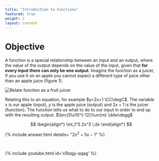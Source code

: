 ```yaml
---
title: "Introduction to Functions"
featured: true
weight: 2
layout: content
---
```


# Objective

A function is a special relationship between an input and an output, where the value of the output depends on the value of the input, given that **for every input there can only be one output**. Imagine the function as a juicer, if you use it on an apple you cannot expect a different type of juice other than an apple juice (figure 1).


![Relate function as a fruit juicer]({{site.baseurl}}/images/content/DC-01-01.png)



Relating this to an equation, for example $y=2x+1 \CC\degC$. The variable $x$ is our apple (input), $y$ is the apple juice (output) and $2x+1$ is the juicer (function). The function tells us what to do to our input in order to end up with the resulting output. $\brc{5\x10^{-12}}\un{m} \ddw\degg$






$$
\begin{align*}
    \int_1^5 2x^3 \,dx
\end{align*}
$$






{% include answer.html 
    details= "$2x^2+5x-1$"
%} 


<br>




{% include youtube.html 
    id='cRsqjy-qqag' 
%}